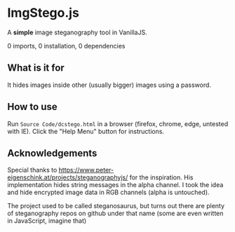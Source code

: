 # ImgStego.js
A **simple** image steganography tool in VanillaJS.

0 imports, 0 installation, 0 dependencies

## What is it for
It hides images inside other (usually bigger) images using a password.

## How to use
Run `Source Code/dcstego.html` in a browser (firefox, chrome, edge, untested with IE).
Click the "Help Menu" button for instructions.

## Acknowledgements
Special thanks to https://www.peter-eigenschink.at/projects/steganographyjs/ for the inspiration. His implementation hides string messages in the alpha channel. I took the idea and hide encrypted image data in RGB channels (alpha is untouched).

The project used to be called steganosaurus, but turns out there are plenty of steganography repos on github under that name (some are even written in JavaScript, imagine that)